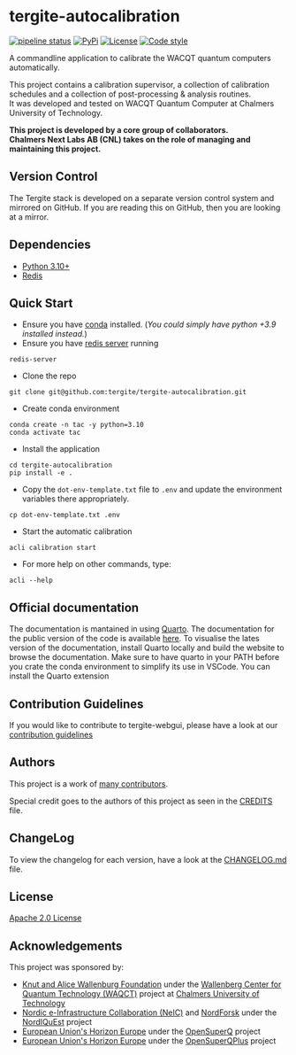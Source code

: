 # tergite-autocalibration

[![pipeline status](https://gitlab.com/dcrielaard/quantifiles/badges/main/pipeline.svg)](https://gitlab.com/dcrielaard/quantifiles/-/commits/main) 
[![PyPi](https://img.shields.io/pypi/v/quantifiles.svg)](https://pypi.org/pypi/quantifiles)
[![License](https://img.shields.io/badge/License-BSD_2--Clause-orange.svg)](https://opensource.org/licenses/BSD-2-Clause)
[![Code style](https://img.shields.io/badge/code%20style-black-000000.svg)](https://github.com/psf/black)

A commandline application to calibrate the WACQT quantum computers automatically.  

This project contains a calibration supervisor, a collection of calibration schedules and a collection of post-processing & analysis routines.  
It was developed and tested on WACQT Quantum Computer at Chalmers University of Technology.

**This project is developed by a core group of collaborators.**    
**Chalmers Next Labs AB (CNL) takes on the role of managing and maintaining this project.**

## Version Control

The Tergite stack is developed on a separate version control system and mirrored on GitHub.
If you are reading this on GitHub, then you are looking at a mirror. 


## Dependencies

- [Python 3.10+](https://www.python.org/)
- [Redis](https://redis.io/)

## Quick Start

- Ensure you have [conda](https://docs.anaconda.com/free/miniconda/index.html) installed. 
 (_You could simply have python +3.9 installed instead._)
- Ensure you have [redis server](https://redis.io/) running

```shell
redis-server
```

- Clone the repo

```shell
git clone git@github.com:tergite/tergite-autocalibration.git
```

- Create conda environment

```shell
conda create -n tac -y python=3.10
conda activate tac
```

- Install the application

```shell
cd tergite-autocalibration
pip install -e .
```

- Copy the `dot-env-template.txt` file to `.env` and 
  update the environment variables there appropriately.

```shell
cp dot-env-template.txt .env
```

- Start the automatic calibration

```shell
acli calibration start
```

- For more help on other commands, type:

```shell
acli --help
```

## Official documentation

The documentation is mantained in using [Quarto](https://quarto.org/). The documentation for the public version of the code is available [here](https://tergite.github.io/tergite-autocalibration/getting_started.html). 
To visualise the lates version of the documentation, install Quarto locally and build the website to browse the documentation. Make sure to have quarto in your PATH before you crate the conda environment to simplify its use in VSCode. You can install the Quarto extension 


## Contribution Guidelines

If you would like to contribute to tergite-webgui, please have a look at our
[contribution guidelines](./CONTRIBUTING.md)

## Authors

This project is a work of
[many contributors](https://github.com/tergite/tergite-autocalibration/graphs/contributors).

Special credit goes to the authors of this project as seen in the [CREDITS](./CREDITS.md) file.

## ChangeLog

To view the changelog for each version, have a look at
the [CHANGELOG.md](./CHANGELOG.md) file.

## License

[Apache 2.0 License](./LICENSE.txt)

## Acknowledgements

This project was sponsored by:

-   [Knut and Alice Wallenburg Foundation](https://kaw.wallenberg.org/en) under the [Wallenberg Center for Quantum Technology (WAQCT)](https://www.chalmers.se/en/centres/wacqt/) project at [Chalmers University of Technology](https://www.chalmers.se)
-   [Nordic e-Infrastructure Collaboration (NeIC)](https://neic.no) and [NordForsk](https://www.nordforsk.org/sv) under the [NordIQuEst](https://neic.no/nordiquest/) project
-   [European Union's Horizon Europe](https://research-and-innovation.ec.europa.eu/funding/funding-opportunities/funding-programmes-and-open-calls/horizon-europe_en) under the [OpenSuperQ](https://cordis.europa.eu/project/id/820363) project
-   [European Union's Horizon Europe](https://research-and-innovation.ec.europa.eu/funding/funding-opportunities/funding-programmes-and-open-calls/horizon-europe_en) under the [OpenSuperQPlus](https://opensuperqplus.eu/) project
 
